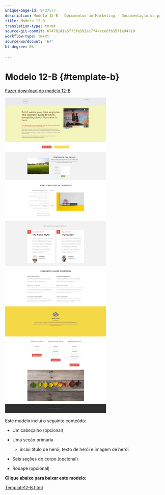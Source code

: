 ```yaml
---
unique-page-id: 9437577
description: Modelo 12-B - Documentos do Marketing - Documentação do produto
title: Modelo 12-B
translation-type: tm+mt
source-git-commit: 074701d1a5f75fe592ac7f44cce6fb3571e94710
workflow-type: tm+mt
source-wordcount: '67'
ht-degree: 0%

---
```



# Modelo 12-B {#template-b}

[Fazer download do modelo 12-B](https://docs.marketo.com/download/attachments/9437577/template-12b.html?version=1&amp;modificationdate=1438211540000&amp;api=v2)

![](assets/image2015-8-4-14-3a32-3a21.png)

Este modelo inclui o seguinte conteúdo:

* Um cabeçalho (opcional)
* Uma seção primária

   * inclui título de herói, texto de herói e imagem de herói

* Seis seções do corpo (opcional)
* Rodapé (opcional)

**Clique abaixo para baixar este modelo:**

[Template12-B.html](https://docs.marketo.com/download/attachments/9437577/template-12b.html?version=1&amp;modificationdate=1438211540000&amp;api=v2)
